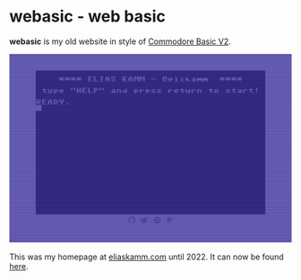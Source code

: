 # webasic - web basic

**webasic** is my old website in style of [Commodore Basic V2](https://en.wikipedia.org/wiki/Commodore_BASIC).

![Preview](preview.png)

This was my homepage at [eliaskamm.com](https://eliaskamm.com/) until 2022. It can now be found [here](https://webasic.eliaskamm.com/).
